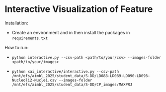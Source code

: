 # Interactive Visualization of Feature

Installation: 
- Create an environment and in then install the packages in `requirements.txt`

How to run: 
- `python interactive.py --csv-path <path/to/your/csv> --images-folder <path/to/your/images>`

- `python xai_interactive/interactive.py --csv-path /mnt/efs/aimbl_2025/student_data/S-DD/LD088-LD089-LD090-LD093-Nucleoli2-Nuclei.csv --images-folder /mnt/efs/aimbl_2025/student_data/S-DD/CP_images/MAXPRJ`